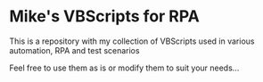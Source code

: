# Mike's VBScripts for RPA
This is a repository with my collection of VBScripts used in various automation, RPA and test scenarios

Feel free to use them as is or modify them to suit your needs...
